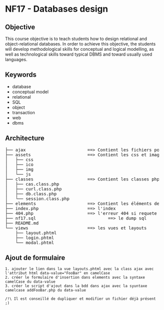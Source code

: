 # NF17 - Databases design

## Objective
This course objective is to teach students how to design relational and object-relational databases. In order to achieve this objective, the students will develop methodological skills for conceptual and logical modelling, as well as technological skills toward typical DBMS and toward usually used languages.

## Keywords
  * database
  * conceptual model
  * relational
  * SQL
  * object
  * transaction
  * web
  * dbms

## Architecture
<pre>
├── ajax                        ==> Contient les fichiers pour les ajax requests get/add
├── assets                      ==> Contient les css et images et js
│   ├── css
│   ├── ico
│   ├── img
│   └── js
├── classes                     ==> Contient les classes php
│   ├── cas.class.php
│   ├── curl.class.php
│   ├── db.class.php
│   └── session.class.php
├── elements                    ==> Contient les éléments de views et les formulaires d'ajout
├── index.php                   ==> l'index
├── 404.php                     ==> l'erreur 404 si requete directe sans passer par ajax depuis un add/get
├── nf17.sql				            ==> le dump sql
├── README.md
└── views                       ==> les vues et layouts
    ├── layout.phtml
    ├── login.phtml
    └── modal.phtml
</pre>

## Ajout de formulaire
	1. ajouter le lien dans la vue layouts.phtml avec la class ajax avec l'attribut html data-value="FooBar" en camelCase
	2. créer le formulaire d'insertion dans elements avec la syntaxe camelCase du data-value
	3. créer le script d'ajout dans la bdd dans ajax avec la syuntaxe camelcase addFooBar.php du data-value

	/!\ Il est conseillé de dupliquer et modifier un fichier déjà présent ;)